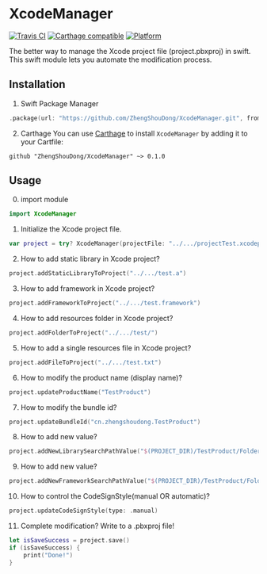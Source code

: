 # XcodeManager

[![Travis CI](https://travis-ci.org/ZhengShouDong/XcodeManager.svg?branch=master)](https://travis-ci.org/ZhengShouDong/XcodeManager) [![Carthage compatible](https://img.shields.io/badge/Carthage-compatible-4BC51D.svg?style=flat)](https://github.com/Carthage/Carthage) [![Platform](https://img.shields.io/badge/Platform-OSX-green.svg)](https://github.com/ZhengShouDong/XcodeManager)

The better way to manage the Xcode project file (project.pbxproj) in swift.
This swift module lets you automate the modification process.

## Installation
1. Swift Package Manager
```swift
.package(url: "https://github.com/ZhengShouDong/XcodeManager.git", from: "0.1.0")
```

2. Carthage
You can use [Carthage](https://github.com/Carthage/Carthage) to install `XcodeManager` by adding it to your Cartfile:
```
github "ZhengShouDong/XcodeManager" ~> 0.1.0
```

## Usage
0. import module

```swift
import XcodeManager
```

1. Initialize the Xcode project file.

```swift
var project = try? XcodeManager(projectFile: "../.../projectTest.xcodeproj", printLog: true)
```

2. How to add static library in Xcode project?

```swift
project.addStaticLibraryToProject("../.../test.a")
```

3. How to add framework in Xcode project?

```swift
project.addFrameworkToProject("../.../test.framework")
```

4. How to add resources folder in Xcode project?

```swift
project.addFolderToProject("../.../test/")
```

5. How to add a single resources file in Xcode project?

```swift
project.addFileToProject("../.../test.txt")
```

6. How to modify the product name (display name)?

```swift
project.updateProductName("TestProduct")
```

7. How to modify the bundle id?

```swift
project.updateBundleId("cn.zhengshoudong.TestProduct")
```

8. How to add new <Library Search Paths> value?

```swift
project.addNewLibrarySearchPathValue("$(PROJECT_DIR)/TestProduct/Folder")
```

9. How to add new <Framework Search Paths> value?

```swift
project.addNewFrameworkSearchPathValue("$(PROJECT_DIR)/TestProduct/Folder")
```

10. How to control the CodeSignStyle(manual OR automatic)?

```swift
project.updateCodeSignStyle(type: .manual)
```

11. Complete modification? Write to a .pbxproj file!

```swift
let isSaveSuccess = project.save()
if (isSaveSuccess) {
	print("Done!")
}
```